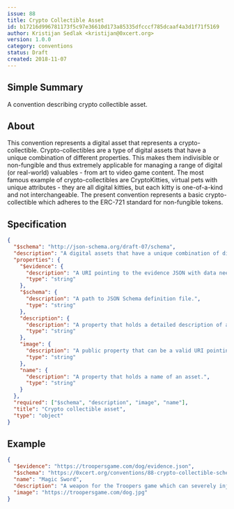 ```yaml
---
issue: 88
title: Crypto Collectible Asset
id: b17216d996781173f5c97e36610d173a85335dfcccf785dcaaf4a3d1f71f5169
author: Kristijan Sedlak <kristijan@0xcert.org>
version: 1.0.0
category: conventions
status: Draft
created: 2018-11-07
---
```


## Simple Summary

A convention describing crypto collectible asset.

## About

This convention represents a digital asset that represents a crypto-collectible. Crypto-collectibles are a type of digital assets that have a unique combination of different properties. This makes them indivisible or non-fungible and thus extremely applicable for managing a range of digital (or real-world) valuables - from art to video game content. The most famous example of crypto-collectibles are CryptoKitties, virtual pets with unique attributes - they are all digital kitties, but each kitty is one-of-a-kind and not interchangeable. The present convention represents a basic crypto-collectible which adheres to the ERC-721 standard for non-fungible tokens.

## Specification

```json
{
  "$schema": "http://json-schema.org/draft-07/schema",
  "description": "A digital assets that have a unique combination of different properties.",
  "properties": {
    "$evidence": {
      "description": "A URI pointing to the evidence JSON with data needed to certify this asset.",
      "type": "string"
    },
    "$schema": {
      "description": "A path to JSON Schema definition file.",
      "type": "string"
    },
    "description": {
      "description": "A property that holds a detailed description of an asset.",
      "type": "string"
    },
    "image": {
      "description": "A public property that can be a valid URI pointing to a resource with mime type image/* representing the asset to which this digital assets represents. Consider making any images at a width between 320 and 1080 pixels and aspect ratio between 1.91:1 and 4:5 inclusive.",
      "type": "string"
    },
    "name": {
      "description": "A property that holds a name of an asset.",
      "type": "string"
    }
  },
  "required": ["$schema", "description", "image", "name"],
  "title": "Crypto collectible asset",
  "type": "object"
}
```

## Example

```json
{
  "$evidence": "https://troopersgame.com/dog/evidence.json",
  "$schema": "https://0xcert.org/conventions/88-crypto-collectible-schema.json",
  "name": "Magic Sword",
  "description": "A weapon for the Troopers game which can severely injure the enemy.",
  "image": "https://troopersgame.com/dog.jpg"
}
```
